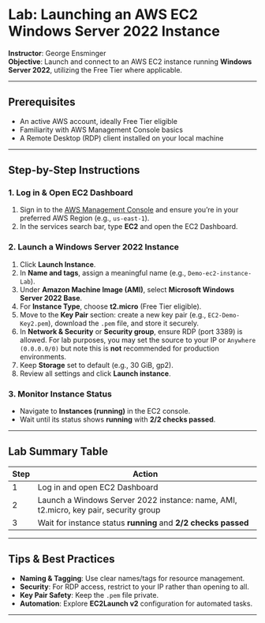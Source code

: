 # Lab: Launching an AWS EC2 Windows Server 2022 Instance

**Instructor**: George Ensminger  
**Objective**: Launch and connect to an AWS EC2 instance running **Windows Server 2022**, utilizing the Free Tier where applicable.

---

## Prerequisites

- An active AWS account, ideally Free Tier eligible  
- Familiarity with AWS Management Console basics  
- A Remote Desktop (RDP) client installed on your local machine

---

## Step-by-Step Instructions

### 1. Log in & Open EC2 Dashboard
1. Sign in to the [AWS Management Console](https://console.aws.amazon.com/) and ensure you’re in your preferred AWS Region (e.g., `us-east-1`).  
2. In the services search bar, type **EC2** and open the EC2 Dashboard.

### 2. Launch a Windows Server 2022 Instance
1. Click **Launch Instance**.  
2. In **Name and tags**, assign a meaningful name (e.g., `Demo-ec2-instance-Lab`).  
3. Under **Amazon Machine Image (AMI)**, select **Microsoft Windows Server 2022 Base**.  
4. For **Instance Type**, choose **t2.micro** (Free Tier eligible).  
5. Move to the **Key Pair** section: create a new key pair (e.g., `EC2-Demo-Key2.pem`), download the `.pem` file, and store it securely.  
6. In **Network & Security** or **Security group**, ensure RDP (port 3389) is allowed. For lab purposes, you may set the source to your IP or `Anywhere (0.0.0.0/0)` but note this is **not** recommended for production environments.  
7. Keep **Storage** set to default (e.g., 30 GiB, gp2).  
8. Review all settings and click **Launch instance**.

### 3. Monitor Instance Status
- Navigate to **Instances (running)** in the EC2 console.  
- Wait until its status shows **running** with **2/2 checks passed**.

---

## Lab Summary Table

| Step | Action |
|------|--------|
| 1 | Log in and open EC2 Dashboard |
| 2 | Launch a Windows Server 2022 instance: name, AMI, t2.micro, key pair, security group |
| 3 | Wait for instance status **running** and **2/2 checks passed** |


---

## Tips & Best Practices

- **Naming & Tagging**: Use clear names/tags for resource management.  
- **Security**: For RDP access, restrict to your IP rather than opening to all.  
- **Key Pair Safety**: Keep the `.pem` file private.  
- **Automation**: Explore **EC2Launch v2** configuration for automated tasks.

---

